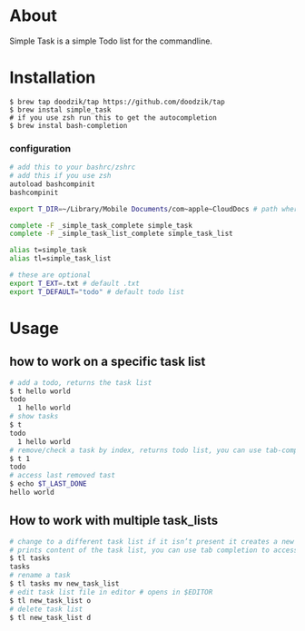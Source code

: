 # About

Simple Task is a simple Todo list for the commandline.

# Installation

```
$ brew tap doodzik/tap https://github.com/doodzik/tap
$ brew instal simple_task
# if you use zsh run this to get the autocompletion
$ brew instal bash-completion
```


### configuration
```bash
# add this to your bashrc/zshrc
# add this if you use zsh
autoload bashcompinit
bashcompinit

export T_DIR=~/Library/Mobile Documents/com~apple~CloudDocs # path where the todos are saved to

complete -F _simple_task_complete simple_task
complete -F _simple_task_list_complete simple_task_list

alias t=simple_task
alias tl=simple_task_list

# these are optional
export T_EXT=.txt # default .txt
export T_DEFAULT="todo" # default todo list
```

# Usage
## how to work on a specific task list

```bash
# add a todo, returns the task list
$ t hello world
todo
  1 hello world
# show tasks
$ t 
todo
  1 hello world
# remove/check a task by index, returns todo list, you can use tab-completion to get your tasks
$ t 1
todo
# access last removed tast
$ echo $T_LAST_DONE
hello world
```

## How to work with multiple task_lists

```bash
# change to a different task list if it isn’t present it creates a new one, 
# prints content of the task list, you can use tab completion to access your task lists
$ tl tasks
tasks
# rename a task
$ tl tasks mv new_task_list
# edit task list file in editor # opens in $EDITOR
$ tl new_task_list o
# delete task list
$ tl new_task_list d
```
